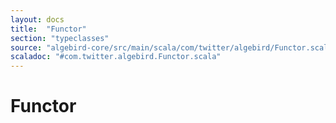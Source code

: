 ```yaml
---
layout: docs
title:  "Functor"
section: "typeclasses"
source: "algebird-core/src/main/scala/com/twitter/algebird/Functor.scala"
scaladoc: "#com.twitter.algebird.Functor.scala"
---
```


# Functor
